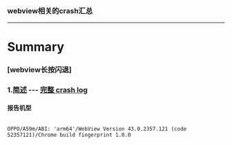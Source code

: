 ### webview相关的crash汇总
------
# Summary

### [webview长按闪退]

### 1.[简述](/webview/android_webview_crash_short.md) --- [完整 crash log](/webview/android_webview_crash_one.md) 

#### 报告机型

```

OPPO/A59m/ABI: 'arm64'/WebView Version 43.0.2357.121 (code 52357121)/Chrome build fingerprint 1.0.0 

```
 